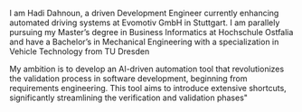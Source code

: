 I am Hadi Dahnoun, a driven Development Engineer currently enhancing automated driving systems at Evomotiv GmbH in Stuttgart.
I am parallely pursuing my Master’s degree in Business Informatics at Hochschule Ostfalia and have a Bachelor’s in Mechanical Engineering with a specialization in Vehicle Technology from TU Dresden

My ambition is to develop an AI-driven automation tool that revolutionizes the validation process in software development, beginning from requirements engineering. 
This tool aims to introduce extensive shortcuts, significantly streamlining the verification and validation phases"
